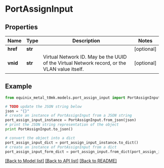 # PortAssignInput


## Properties
Name | Type | Description | Notes
------------ | ------------- | ------------- | -------------
**href** | **str** |  | [optional] 
**vnid** | **str** | Virtual Network ID. May be the UUID of the Virtual Network record, or the VLAN value itself.  | [optional] 

## Example

```python
from equinix_metal_t0mk.models.port_assign_input import PortAssignInput

# TODO update the JSON string below
json = "{}"
# create an instance of PortAssignInput from a JSON string
port_assign_input_instance = PortAssignInput.from_json(json)
# print the JSON string representation of the object
print PortAssignInput.to_json()

# convert the object into a dict
port_assign_input_dict = port_assign_input_instance.to_dict()
# create an instance of PortAssignInput from a dict
port_assign_input_form_dict = port_assign_input.from_dict(port_assign_input_dict)
```
[[Back to Model list]](../README.md#documentation-for-models) [[Back to API list]](../README.md#documentation-for-api-endpoints) [[Back to README]](../README.md)


